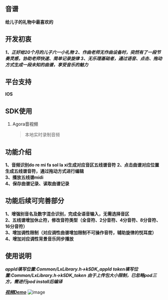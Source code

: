 ## 音谱

**给儿子的礼物中最喜欢的**


## 开发初衷
***1、正好给20个月的儿子六一小礼物***
***2、作曲老师无作曲设备时，突然有了一段节奏灵感，协助老师快速、简单记录旋律***
***3、无乐理基础者，通过语音、点击、拖动方式生成一段未知的曲谱，享受音乐的魅力***

## 平台支持
**IOS**


## SDK使用
1. Agora音视频
   > 本地实时录制音频

## 功能介绍
**1、音频识别do re mi fa sol la xi生成对应音区五线谱音符** 
**2、点击曲谱对应位置生成五线谱音符，通过拖动方式进行编辑**  
**3、播放五线谱midi**  
**4、保存曲谱记录、读取曲谱记录**  
  
  ## 功能后续可完善部分
  **1、增强别音名及数字混合识别，完成全语音输入，无需选择音区**  
  **2、五线谱增加休止符，修改音符类型（全音符、2分音符、4分音符、8分音符、16分音符）**  
  **3、增加调性限制（对应调性曲谱增加限制不可操作音符，辅助旋律的悦耳度）**  
  **4、增加对应调性背景音乐同步播放**  
  
  ## 使用说明
  ***appId填写位置:Common/LxLibrary.h->kSDK_appId***
  ***token填写位置:Common/LxLibrary.h->kSDK_token***
  ***由于上传包大小限制，已忽略pod三方，需进行pod install后编译***
  
  ***[视频Demo](http://hailun-log.oss-cn-beijing.aliyuncs.com/readme.mp4)***
  ![image](http://hailun-log.oss-cn-beijing.aliyuncs.com/readme.jpg)
 


